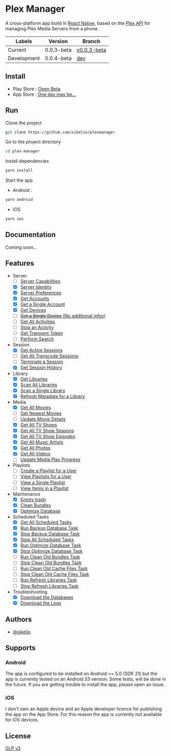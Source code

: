 
# Plex Manager

A cross-platform app build in [React Native](https://reactnative.dev/), based on the [Plex API](https://www.plexopedia.com/plex-media-server/api/) for managing Plex Media Servers from a phone.

| Labels      | Version    | Branch                                                                |
|-------------|------------|-----------------------------------------------------------------------|
| Current     | 0.0.3-beta | [v0.0.3-beta](https://github.com/sikelio/plexmanager/tree/0.0.3-beta) |
| Development | 0.0.4-beta | [dev](https://github.com/sikelio/plexmanager/tree/dev)                |

## Install

- Play Store : [Open Beta](https://play.google.com/store/apps/details?id=wtf.plexmanager)
- App Store : [One day may be...](#ios)
## Run

Clone the project

```bash
git clone https://github.com/sikelio/plexmanager
```

Go to the project directory

```bash
cd plex-manager
```

Install dependencies

```bash
yarn install
```

Start the app

- Android :
```bash
yarn android
```

- IOS
```bash
yarn ios
```

## Documentation

Coming soon...

## Features

- Server
    - [ ] [Server Capabilities](https://github.com/sikelio/plexmanager/issues/1)
    - [X] [Server Identity](https://github.com/sikelio/plexmanager/issues/2)
    - [X] [Server Preferences](https://github.com/sikelio/plexmanager/issues/3)
    - [X] [Get Accounts](https://github.com/sikelio/plexmanager/issues/4)
    - [X] [Get a Single Account](https://github.com/sikelio/plexmanager/issues/4)
    - [X] [Get Devices](https://github.com/sikelio/plexmanager/issues/5)
    - [ ] [~~Get a Single Device~~ (No additional infos)](https://github.com/sikelio/plexmanager/issues/6)
    - [ ] [Get All Activities](https://github.com/sikelio/plexmanager/issues/7)
    - [ ] [Stop an Activity](https://github.com/sikelio/plexmanager/issues/8)
    - [ ] [Get Transient Token](https://github.com/sikelio/plexmanager/issues/60)
    - [ ] [Perform Search](https://github.com/sikelio/plexmanager/issues/61)
- Session
    - [X] [Get Active Sessions](https://github.com/sikelio/plexmanager/issues/9)
    - [ ] [Get All Transcode Sessions](https://github.com/sikelio/plexmanager/issues/10)
    - [ ] [Terminate a Session](https://github.com/sikelio/plexmanager/issues/11)
    - [X] [Get Session History](https://github.com/sikelio/plexmanager/issues/62)
- Library
    - [X] [Get Libraries](https://github.com/sikelio/plexmanager/issues/12)
    - [X] [Scan All Libraries](https://github.com/sikelio/plexmanager/issues/45)
    - [X] [Scan a Single Library](https://github.com/sikelio/plexmanager/issues/46)
    - [X] [Refresh Metadata for a Library](https://github.com/sikelio/plexmanager/issues/12)
- Media
    - [X] [Get All Movies](https://github.com/sikelio/plexmanager/issues/13)
    - [ ] [Get Newest Movies](https://github.com/sikelio/plexmanager/issues/14)
    - [ ] [Update Movie Details](https://github.com/sikelio/plexmanager/issues/15)
    - [X] [Get All TV Shows](https://github.com/sikelio/plexmanager/issues/16)
    - [X] [Get All TV Show Seasons](https://github.com/sikelio/plexmanager/issues/17)
    - [X] [Get All TV Show Episodes](https://github.com/sikelio/plexmanager/issues/18)
    - [X] [Get All Music Artists](https://github.com/sikelio/plexmanager/issues/19)
    - [X] [Get All Photos](https://github.com/sikelio/plexmanager/issues/20)
    - [X] [Get All Videos](https://github.com/sikelio/plexmanager/issues/21)
    - [ ] [Update Media Play Progress](https://github.com/sikelio/plexmanager/issues/22)
- Playlists
    - [ ] [Create a Playlist for a User](https://github.com/sikelio/plexmanager/issues/63)
    - [ ] [View Playlists for a User](https://github.com/sikelio/plexmanager/issues/23)
    - [ ] [View a Single Playlist](https://github.com/sikelio/plexmanager/issues/24)
    - [ ] [View Items in a Playlist](https://github.com/sikelio/plexmanager/issues/25)
- Maintenance
    - [X] [Empty trash](https://github.com/sikelio/plexmanager/issues/26)
    - [X] [Clean Bundles](https://github.com/sikelio/plexmanager/issues/27)
    - [X] [Optimize Database](https://github.com/sikelio/plexmanager/issues/28)
- Scheduled Tasks
    - [X] [Get All Scheduled Tasks](https://github.com/sikelio/plexmanager/issues/29)
    - [X] [Run Backup Database Task](https://github.com/sikelio/plexmanager/issues/30)
    - [X] [Stop Backup Database Task](https://github.com/sikelio/plexmanager/issues/66)
    - [X] [Stop All Scheduled Tasks](https://github.com/sikelio/plexmanager/issues/64)
    - [X] [Run Optimize Database Task](https://github.com/sikelio/plexmanager/issues/67)
    - [X] [Stop Optimize Database Task](https://github.com/sikelio/plexmanager/issues/68)
    - [ ] [Run Clean Old Bundles Task](https://github.com/sikelio/plexmanager/issues/69)
    - [ ] [Stop Clean Old Bundles Task](https://github.com/sikelio/plexmanager/issues/70)
    - [ ] [Run Clean Old Cache Files Task](https://github.com/sikelio/plexmanager/issues/71)
    - [ ] [Stop Clean Old Cache Files Task](https://github.com/sikelio/plexmanager/issues/72)
    - [ ] [Run Refresh Libraries Task](https://github.com/sikelio/plexmanager/issues/73)
    - [ ] [Stop Refresh Libraries Task](https://github.com/sikelio/plexmanager/issues/74)
- Troubleshooting
    - [X] [Download the Databases](https://github.com/sikelio/plexmanager/issues/31)
    - [X] [Download the Logs](https://github.com/sikelio/plexmanager/issues/32)

## Authors

- [@sikelio](https://www.github.com/sikelio)

## Supports

### Android
The app is configured to be installed on Android >= 5.0 (SDK 21) but the app is currently tested on an Android 33 version. Some tests, will be done in the future. If you are getting trouble to install the app, please open an issue.

### iOS
I don't own an Apple device and an Apple developer licence for publishing the app on the App Store. For this reason the app is currently not available for iOS devices.
## License

[GLP v3](https://choosealicense.com/licenses/gpl-3.0/)
